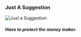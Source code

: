 ### Just A Suggestion
![Just a Suggestion](http://jtty.com/outgoing/hovding-big.gif "Just a Suggestion")

##### Have to protect the money maker.
